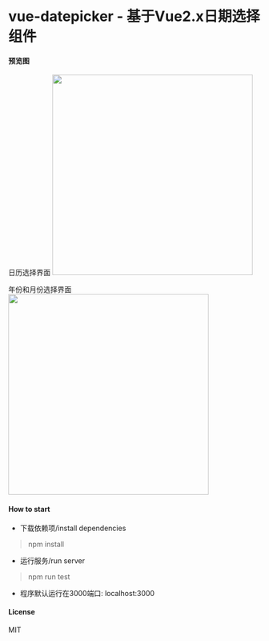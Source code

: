 # vue-datepicker - 基于Vue2.x日期选择组件

#### 预览图
日历选择界面
<img src="https://github.com/watson-yan/vue-datepicker/blob/master/dist/imgs/1.png" width="400" height="400"/>

年份和月份选择界面
<img src="https://github.com/watson-yan/vue-datepicker/blob/master/dist/imgs/2.png" width="400" height="400"/>

#### How to start
* 下载依赖项/install dependencies
> npm install

* 运行服务/run server
> npm run test

* 程序默认运行在3000端口: localhost:3000

#### License
MIT
